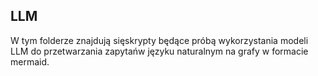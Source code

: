 ## LLM

W tym folderze znajdują sięskrypty będące próbą wykorzystania modeli LLM do przetwarzania zapytańw języku naturalnym na grafy w formacie mermaid.